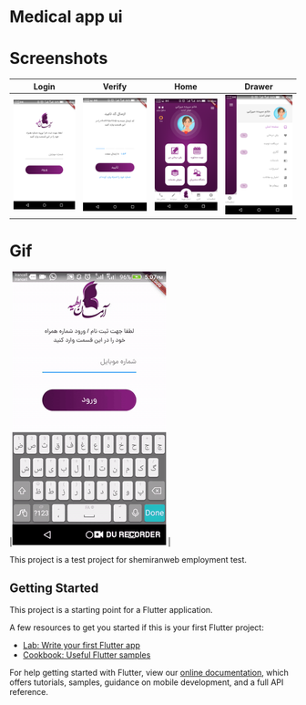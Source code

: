 # Medical app ui

  

# Screenshots
|Login|Verify|Home|Drawer|
| ------- | ------- |------- | ------- |
|![]( 01.png) |![]( 02.png) |![]( 03.png) |![]( 04.png) |

# Gif

|![]( 05.gif) |



This project is a test project for shemiranweb employment test.

## Getting Started

This project is a starting point for a Flutter application.

A few resources to get you started if this is your first Flutter project:

- [Lab: Write your first Flutter app](https://flutter.dev/docs/get-started/codelab)
- [Cookbook: Useful Flutter samples](https://flutter.dev/docs/cookbook)

For help getting started with Flutter, view our
[online documentation](https://flutter.dev/docs), which offers tutorials,
samples, guidance on mobile development, and a full API reference.
